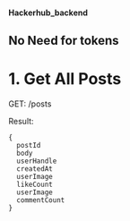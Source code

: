#### Hackerhub_backend

## No Need for tokens
# 1. Get All Posts
GET: /posts

Result:
```
{
  postId
  body 
  userHandle 
  createdAt
  userImage
  likeCount
  userImage
  commentCount
}
```
